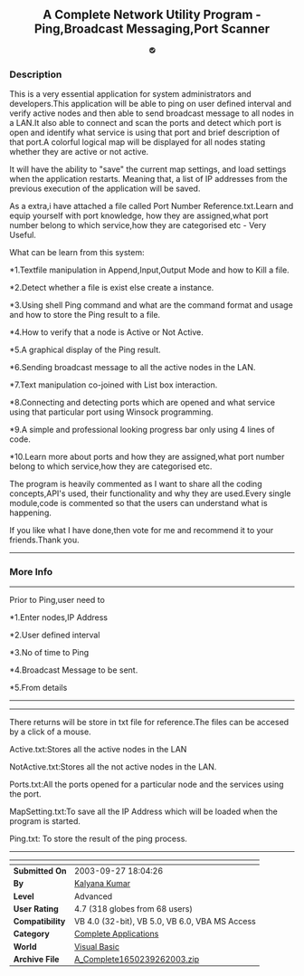 ﻿<div align="center">

## A Complete Network Utility Program \- Ping,Broadcast Messaging,Port Scanner

<img src="check.gif">
</div>

### Description

This is a very essential application for system administrators and developers.This application will be able to ping on user defined interval and verify active nodes and then able to send broadcast message to all nodes in a LAN.It also able to connect and scan the ports and detect which port is open and identify what service is using that port and brief description of that port.A colorful logical map will be displayed for all nodes stating whether they are active or not active.

It will have the ability to "save" the current map settings, and load settings when the application restarts. Meaning that, a list of IP addresses from the previous execution of the application will be saved.

As a extra,i have attached a file called Port Number Reference.txt.Learn and equip yourself with port knowledge, how they are assigned,what port number belong to which service,how they are categorised etc - Very Useful.

What can be learn from this system:

*1.Textfile manipulation in Append,Input,Output Mode and how to Kill a file.

*2.Detect whether a file is exist else create a instance.

*3.Using shell Ping command and what are the command format and usage and how to store the Ping result to a file.

*4.How to verify that a node is Active or Not Active.

*5.A graphical display of the Ping result.

*6.Sending broadcast message to all the active nodes in the LAN.

*7.Text manipulation co-joined with List box interaction.

*8.Connecting and detecting ports which are opened and what service using that particular port using Winsock programming.

*9.A simple and professional looking progress bar only using 4 lines of code.

*10.Learn more about ports and how they are assigned,what port number belong to which service,how they are categorised etc.

The program is heavily commented as I want to share all the coding concepts,API's used, their functionality and why they are used.Every single module,code is commented so that the users can understand what is happening.

If you like what I have done,then vote for me and recommend it to your friends.Thank you.

----


 
### More Info
 


----

Prior to Ping,user need to

*1.Enter nodes,IP Address

*2.User defined interval

*3.No of time to Ping

*4.Broadcast Message to be sent.

*5.From details

----





----

There returns will be store in txt file for reference.The files can be accesed by a click of a mouse.

Active.txt:Stores all the active nodes in the LAN

NotActive.txt:Stores all the not active nodes in the LAN.

Ports.txt:All the ports opened for a particular node and the services using the port.

MapSetting.txt:To save all the IP Address which will be loaded when the program is started.

Ping.txt: To store the result of the ping process.

----




<span>             |<span>
---                |---
**Submitted On**   |2003-09-27 18:04:26
**By**             |[Kalyana Kumar](https://github.com/Planet-Source-Code/PSCIndex/blob/master/ByAuthor/kalyana-kumar.md)
**Level**          |Advanced
**User Rating**    |4.7 (318 globes from 68 users)
**Compatibility**  |VB 4\.0 \(32\-bit\), VB 5\.0, VB 6\.0, VBA MS Access
**Category**       |[Complete Applications](https://github.com/Planet-Source-Code/PSCIndex/blob/master/ByCategory/complete-applications__1-27.md)
**World**          |[Visual Basic](https://github.com/Planet-Source-Code/PSCIndex/blob/master/ByWorld/visual-basic.md)
**Archive File**   |[A\_Complete1650239262003\.zip](https://github.com/Planet-Source-Code/kalyana-kumar-a-complete-network-utility-program-ping-broadcast-messaging-port-scanner__1-48683/archive/master.zip)








